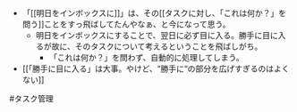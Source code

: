 - 「[[明日をインボックスに]]」は、その[[タスクに対し、「これは何か？」を問う]]ことをすっ飛ばしてたんやなぁ、と今になって思う。
	- 明日をインボックスにすることで、翌日に必ず目に入る。勝手に目に入るが故に、そのタスクについて考えるということを飛ばしがち。
		- 「これは何か？」を問わず、自動的に処理してしまう。
- [[「勝手に目に入る」は大事。やけど、“勝手に“の部分を広げすぎるのはよくない]]

#タスク管理 